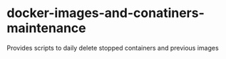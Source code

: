 # docker-images-and-conatiners-maintenance
Provides scripts to daily delete stopped containers and previous images
